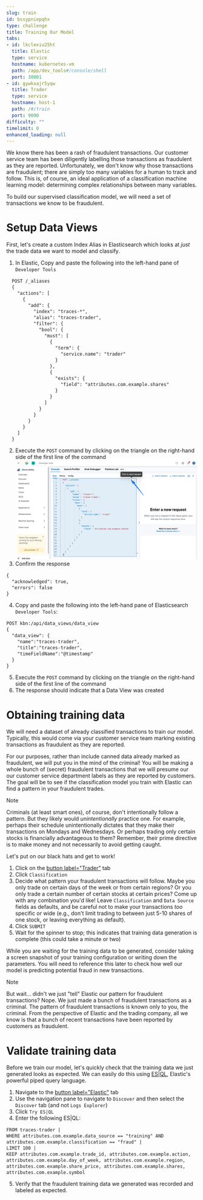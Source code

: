 ```yaml
---
slug: train
id: bssypniepqhx
type: challenge
title: Training Our Model
tabs:
- id: lkclexiu25ht
  title: Elastic
  type: service
  hostname: kubernetes-vm
  path: /app/dev_tools#/console/shell
  port: 30001
- id: gywkxajr5yqw
  title: Trader
  type: service
  hostname: host-1
  path: /#/train
  port: 9090
difficulty: ""
timelimit: 0
enhanced_loading: null
---
```

We know there has been a rash of fraudulent transactions. Our customer service team has been diligently labelling those transactions as fraudulent as they are reported. Unfortunately, we don't know why those transactions are fraudulent; there are simply too many variables for a human to track and follow. This is, of course, an ideal application of a classification machine learning model: determining complex relationships between many variables.

To build our supervised classification model, we will need a set of transactions we know to be fraudulent.

Setup Data Views
===
First, let's create a custom Index Alias in Elasticsearch which looks at _just_ the trade data we want to model and classify.

1. In Elastic, Copy and paste the following into the left-hand pane of `Developer Tools`
  ```
    POST /_aliases
    {
      "actions": [
        {
          "add": {
            "index": "traces-*",
            "alias": "traces-trader",
            "filter": {
              "bool": {
                "must": [
                  {
                    "term": {
                      "service.name": "trader"
                    }
                  },
                  {
                    "exists": {
                      "field": "attributes.com.example.shares"
                    }
                  }
                ]
              }
            }
          }
        }
      ]
    }
  ```
2. Execute the `POST` command by clicking on the triangle on the right-hand side of the first line of the command
   ![Setup](../assets/train-devtools.png)
3. Confirm the response
  ```nocopy
  {
    "acknowledged": true,
    "errors": false
  }
  ```
4. Copy and paste the following into the left-hand pane of Elasticsearch `Developer Tools`:
  ```
  POST kbn:/api/data_views/data_view
  {
    "data_view": {
      "name":"traces-trader",
      "title":"traces-trader",
      "timeFieldName":"@timestamp"
    }
  }
  ```
5. Execute the `POST` command by clicking on the triangle on the right-hand side of the first line of the command
6. The response should indicate that a Data View was created

Obtaining training data
===
We will need a dataset of already classified transactions to train our model. Typically, this would come via your customer service team marking existing transactions as fraudulent as they are reported.

For our purposes, rather than include canned data already marked as fraudulent, we will put you in the mind of the criminal! You will be making a whole bunch of (secret) fraudulent transactions that we will presume our our customer service department labels as they are reported by customers. The goal will be to see if the classification model you train with Elastic can find a pattern in your fraudulent trades.

> [!NOTE]
> Criminals (at least smart ones), of course, don't intentionally follow a pattern. But they likely would _unintentionally_ practice one. For example, perhaps their schedule unintentionally dictates that they make their transactions on Mondays and Wednesdays. Or perhaps trading only certain stocks is financially advantageous to them? Remember, their prime directive is to make money and not necessarily to avoid getting caught.

Let's put on our black hats and get to work!
1. Click on the [button label="Trader"](tab-1) tab
2. Click `Classification`
3. Decide what pattern your fraudulent transactions will follow. Maybe you only trade on certain days of the week or from certain regions? Or you only trade a certain number of certain stocks at certain prices? Come up with any combination you'd like! Leave `Classification` and `Data Source` fields as defaults, and be careful not to make your transactions _too_ specific or wide (e.g., don't limit trading to between just 5-10 shares of one stock, or leaving everything as default).
4. Click `SUBMIT`
5. Wait for the spinner to stop; this indicates that training data generation is complete (this could take a minute or two)

While you are waiting for the training data to be generated, consider taking a screen snapshot of your training configuration or writing down the parameters. You will need to reference this later to check how well our model is predicting potential fraud in new transactions.

> [!NOTE]
> But wait... didn't we just "tell" Elastic our pattern for fraudulent transactions? Nope. We just made a bunch of fraudulent transactions as a criminal. The pattern of fraudulent transactions is known only to you, the criminal. From the perspective of Elastic and the trading company, all we know is that a bunch of recent transactions have been reported by customers as fraudulent.

Validate training data
===
Before we train our model, let's quickly check that the training data we just generated looks as expected. We can easily do this using [ES|QL](https://www.elastic.co/docs/explore-analyze/query-filter/languages/esql), Elastic's powerful piped query language.
1. Navigate to the [button label="Elastic"](tab-0) tab
2. Use the navigation pane to navigate to `Discover` and then select the `Discover` tab (and not `Logs Explorer`)
3. Click `Try ES|QL`
4. Enter the following ES|QL:
  ```
  FROM traces-trader |
  WHERE attributes.com.example.data_source == "training" AND attributes.com.example.classification == "fraud" |
  LIMIT 100 |
  KEEP attributes.com.example.trade_id, attributes.com.example.action, attributes.com.example.day_of_week, attributes.com.example.region, attributes.com.example.share_price, attributes.com.example.shares, attributes.com.example.symbol
  ```
5. Verify that the fraudulent training data we generated was recorded and labeled as expected.
